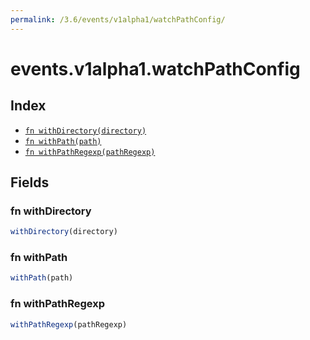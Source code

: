 ```yaml
---
permalink: /3.6/events/v1alpha1/watchPathConfig/
---
```


# events.v1alpha1.watchPathConfig



## Index

* [`fn withDirectory(directory)`](#fn-withdirectory)
* [`fn withPath(path)`](#fn-withpath)
* [`fn withPathRegexp(pathRegexp)`](#fn-withpathregexp)

## Fields

### fn withDirectory

```ts
withDirectory(directory)
```



### fn withPath

```ts
withPath(path)
```



### fn withPathRegexp

```ts
withPathRegexp(pathRegexp)
```

